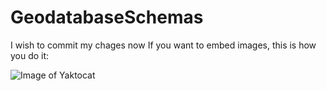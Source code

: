 # GeodatabaseSchemas
I wish to commit my chages now
If you want to embed images, this is how you do it:

![Image of Yaktocat](https://octodex.github.com/images/yaktocat.png)
